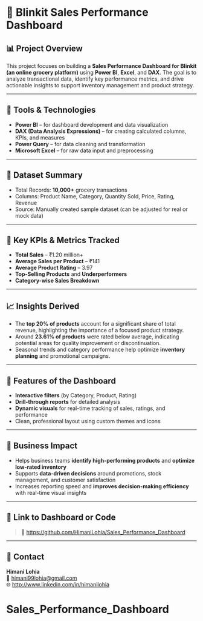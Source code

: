 # 🛒 Blinkit Sales Performance Dashboard

## 📊 Project Overview

This project focuses on building a **Sales Performance Dashboard for Blinkit (an online grocery platform)** using **Power BI**, **Excel**, and **DAX**. The goal is to analyze transactional data, identify key performance metrics, and drive actionable insights to support inventory management and product strategy.

---

## 🧰 Tools & Technologies

- **Power BI** – for dashboard development and data visualization  
- **DAX (Data Analysis Expressions)** – for creating calculated columns, KPIs, and measures  
- **Power Query** – for data cleaning and transformation  
- **Microsoft Excel** – for raw data input and preprocessing  

---

## 📁 Dataset Summary

- Total Records: **10,000+** grocery transactions  
- Columns: Product Name, Category, Quantity Sold, Price, Rating, Revenue  
- Source: Manually created sample dataset (can be adjusted for real or mock data)

---

## 📌 Key KPIs & Metrics Tracked

- **Total Sales** – ₹1.20 million+  
- **Average Sales per Product** – ₹141  
- **Average Product Rating** – 3.97  
- **Top-Selling Products** and **Underperformers**  
- **Category-wise Sales Breakdown**

---

## 📈 Insights Derived

- The **top 20% of products** account for a significant share of total revenue, highlighting the importance of a focused product strategy.  
- Around **23.61% of products** were rated below average, indicating potential areas for quality improvement or discontinuation.  
- Seasonal trends and category performance help optimize **inventory planning** and promotional campaigns.

---

## 🧠 Features of the Dashboard

- **Interactive filters** (by Category, Product, Rating)  
- **Drill-through reports** for detailed analysis  
- **Dynamic visuals** for real-time tracking of sales, ratings, and performance  
- Clean, professional layout using custom themes and icons

---

## 🚀 Business Impact

- Helps business teams **identify high-performing products** and **optimize low-rated inventory**  
- Supports **data-driven decisions** around promotions, stock management, and customer satisfaction  
- Increases reporting speed and **improves decision-making efficiency** with real-time visual insights

---

## 📎 Link to Dashboard or Code

> 🔗 https://github.com/HimaniLohia/Sales_Performance_Dashboard
---

## 📩 Contact

**Himani Lohia**  
📧 himani99lohia@gmail.com  
🌐 http://www.linkedin.com/in/himanilohia
# Sales_Performance_Dashboard
